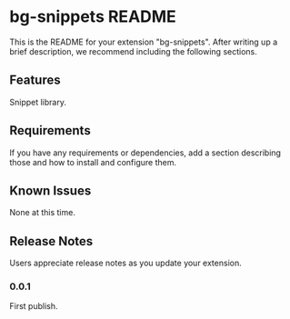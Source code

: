 # bg-snippets README

This is the README for your extension "bg-snippets". After writing up a brief description, we recommend including the following sections.

## Features

Snippet library.

## Requirements

If you have any requirements or dependencies, add a section describing those and how to install and configure them.

## Known Issues

None at this time.

## Release Notes

Users appreciate release notes as you update your extension.

### 0.0.1

First publish.
